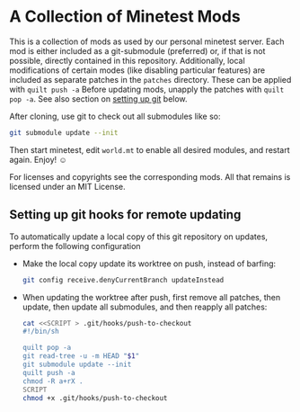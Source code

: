 A Collection of Minetest Mods
=============================

This is a collection of mods as used by our personal minetest server.  Each mod
is either included as a git-submodule (preferred) or, if that is not possible,
directly contained in this repository.  Additionally, local modifications of
certain modes (like disabling particular features) are included as separate
patches in the `patches` directory.  These can be applied with `quilt push -a`
Before updating mods, unapply the patches with `quilt pop -a`.  See also section
on [setting up git](#git-setup) below.

After cloning, use git to check out all submodules like so:

```sh
git submodule update --init
```

Then start minetest, edit `world.mt` to enable all desired modules, and restart
again.  Enjoy! ☺

For licenses and copyrights see the corresponding mods.  All that remains is
licensed under an MIT License.

<a name="git-setup">Setting up git hooks for remote updating</a>
-----------------------------------------------------------------

To automatically update a local copy of this git repository on updates, perform
the following configuration

- Make the local copy update its worktree on push, instead of barfing:

  ~~~sh
  git config receive.denyCurrentBranch updateInstead
  ~~~

- When updating the worktree after push, first remove all patches, then update,
  then update all submodules, and then reapply all patches:

  ~~~sh
  cat <<SCRIPT > .git/hooks/push-to-checkout
  #!/bin/sh

  quilt pop -a
  git read-tree -u -m HEAD "$1"
  git submodule update --init
  quilt push -a
  chmod -R a+rX .
  SCRIPT
  chmod +x .git/hooks/push-to-checkout
  ~~~
